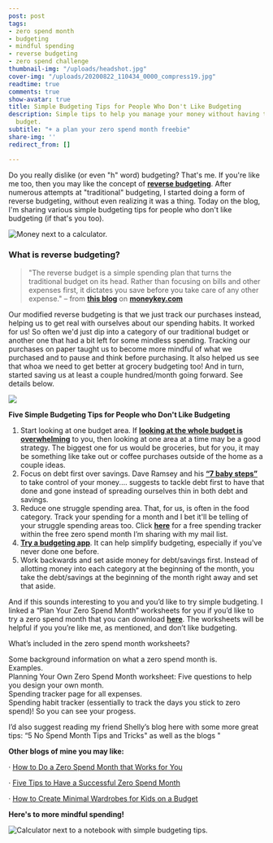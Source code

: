 ```yaml
---
post: post
tags:
- zero spend month
- budgeting
- mindful spending
- reverse budgeting
- zero spend challenge
thumbnail-img: "/uploads/headshot.jpg"
cover-img: "/uploads/20200822_110434_0000_compress19.jpg"
readtime: true
comments: true
show-avatar: true
title: Simple Budgeting Tips for People Who Don't Like Budgeting
description: Simple tips to help you manage your money without having to do a traditional
  budget.
subtitle: "+ a plan your zero spend month freebie"
share-img: ''
redirect_from: []

---
```

Do you really dislike (or even "h" word) budgeting? That's me. If you're like me too, then you may like the concept of [**reverse budgeting**](https://www.forbes.com/sites/peterlazaroff/2016/02/29/creating-a-budget-that-works/). After numerous attempts at "traditional" budgeting, I started doing a form of reverse budgeting, without even realizing it was a thing. Today on the blog, I'm sharing various simple budgeting tips for people who don't like budgeting (if that's you too).

![Money next to a calculator.](/uploads/1_20210102_145100_0000_compress61.jpg "Simple Budgeting Tips for People Who Don't Like Budgeting SHM")

### What is reverse budgeting?

> "The reverse budget is a simple spending plan that turns the traditional budget on its head. Rather than focusing on bills and other expenses first, it dictates you save before you take care of any other expense." – from [**this blog**](https://www.moneykey.com/blog/all-you-need-to-know-about-reverse-budget/#:\~:text=The%20reverse%20budget%20is%20a,care%20of%20any%20other%20expense.) on [**moneykey.com**](moneykey.com)

Our modified reverse budgeting is that we just track our purchases instead, helping us to get real with ourselves about our spending habits. It worked for us! So often we'd just dip into a category of our traditional budget or another one that had a bit left for some mindless spending. Tracking our purchases on paper taught us to become more mindful of what we purchased and to pause and think before purchasing. It also helped us see that whoa we need to get better at grocery budgeting too! And in turn, started saving us at least a couple hundred/month going forward. See details below.

![](/uploads/screenshot-budget.jpg)

**Five Simple Budgeting Tips for People who Don't Like Budgeting**

1. Start looking at one budget area. If [**looking at the whole budget is overwhelming**](https://www.busybudgeter.com/build-your-budget-avoid-overwhelm-in-budgeting/) to you, then looking at one area at a time may be a good strategy. The biggest one for us would be groceries, but for you, it may be something like take out or coffee purchases outside of the home as a couple ideas.
2. Focus on debt first over savings. Dave Ramsey and his [**“7 baby steps”**](https://www.daveramsey.com/dave-ramsey-7-baby-steps?snid=start.steps) to take control of your money.... suggests to tackle debt first to have that done and gone instead of spreading ourselves thin in both debt and savings.
3. Reduce one struggle spending area. That, for us, is often in the food category. Track your spending for a month and I bet it'll be telling of your struggle spending areas too. Click [**here**](https://mailchi.mp/8264c25ebc2a/zerospend) for a free spending tracker within the free zero spend month I’m sharing with my mail list.
4. [**Try a budgeting app**](https://www.thebalance.com/best-budgeting-apps-4159414). It can help simplify budgeting, especially if you've never done one before.
5. Work backwards and set aside money for debt/savings first. Instead of allotting money into each category at the beginning of the month, you take the debt/savings at the beginning of the month right away and set that aside.

And if this sounds interesting to you and you’d like to try simple budgeting. I linked a “Plan Your Zero Spend Month” worksheets for you if you’d like to try a zero spend month that you can download [**here**](https://mailchi.mp/8264c25ebc2a/zerospend). The worksheets will be helpful if you you’re like me, as mentioned, and don’t like budgeting.

What’s included in the zero spend month worksheets?

Some background information on what a zero spend month is.  
Examples.  
Planning Your Own Zero Spend Month worksheet: Five questions to help you design your own month.  
Spending tracker page for all expenses.  
Spending habit tracker (essentially to track the days you stick to zero spend)! So you can see your progess.

I’d also suggest reading my friend Shelly’s blog here with some more great tips: “5 No Spend Month Tips and Tricks" as well as the blogs "

**Other blogs of mine you may like:**

· [How to Do a Zero Spend Month that Works for You](https://www.simplehomemom.com/how-to-do-a-zero-spend-month-that-works-for-you/)

· [Five Tips to Have a Successful Zero Spend Month](https://www.simplehomemom.com/five-tips-to-have-a-successful-zero-spend-month/)

· [How to Create Minimal Wardrobes for Kids on a Budget](https://www.simplehomemom.com/how-to-create-minimal-wardrobes-for-kids-on-a-budget/)

**Here's to more mindful spending!**

![Calculator next to a notebook with simple budgeting tips.](/uploads/1_20210102_145353_0000_compress43.jpg "Simple Budgeting Tips for People Who Don't Like Budgeting SHM2")